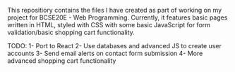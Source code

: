 This repositiory contains the files I have created as part of working on my project for BCSE20E - Web Programming.
Currently, it features basic pages written in HTML, styled with CSS with some basic JavaScript for form validation/basic shopping cart functionality.

TODO:
1- Port to React
2- Use databases and advanced JS to create user accounts
3- Send email alerts on contact form submission
4- More advanced shopping cart functionality
